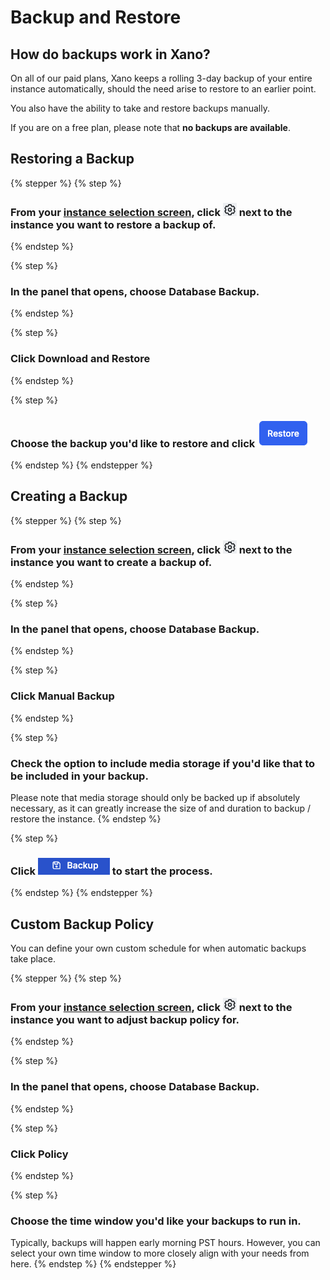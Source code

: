 # Backup and Restore

## How do backups work in Xano?

On all of our paid plans, Xano keeps a rolling 3-day backup of your entire instance automatically, should the need arise to restore to an earlier point.

You also have the ability to take and restore backups manually.

If you are on a free plan, please note that **no backups are available**.

## Restoring a Backup

{% stepper %}
{% step %}
### From your [instance selection screen](https://app.xano.com/instance?mode=master), click ![](<../../.gitbook/assets/CleanShot 2025-02-06 at 06.10.48.png>) next to the instance you want to restore a backup of.&#x20;


{% endstep %}

{% step %}
### In the panel that opens, choose Database Backup.


{% endstep %}

{% step %}
### Click Download and Restore


{% endstep %}

{% step %}
### Choose the backup you'd like to restore and click ![](<../../.gitbook/assets/CleanShot 2025-02-06 at 06.13.01.png>)


{% endstep %}
{% endstepper %}

## Creating a Backup

{% stepper %}
{% step %}
### From your [instance selection screen](https://app.xano.com/instance?mode=master), click ![](<../../.gitbook/assets/CleanShot 2025-02-06 at 06.10.48.png>) next to the instance you want to create a backup of.&#x20;


{% endstep %}

{% step %}
### In the panel that opens, choose Database Backup.


{% endstep %}

{% step %}
### Click Manual Backup


{% endstep %}

{% step %}
### Check the option to include media storage if you'd like that to be included in your backup.

Please note that media storage should only be backed up if absolutely necessary, as it can greatly increase the size of and duration to backup / restore the instance.
{% endstep %}

{% step %}
### Click ![](<../../.gitbook/assets/CleanShot 2025-02-06 at 06.15.33.png>) to start the process.


{% endstep %}
{% endstepper %}

## Custom Backup Policy

You can define your own custom schedule for when automatic backups take place.

{% stepper %}
{% step %}
### From your [instance selection screen](https://app.xano.com/instance?mode=master), click ![](<../../.gitbook/assets/CleanShot 2025-02-06 at 06.10.48.png>) next to the instance you want to adjust backup policy for.


{% endstep %}

{% step %}
### In the panel that opens, choose Database Backup.


{% endstep %}

{% step %}
### Click Policy


{% endstep %}

{% step %}
### Choose the time window you'd like your backups to run in.

Typically, backups will happen early morning PST hours. However, you can select your own time window to more closely align with your needs from here.
{% endstep %}
{% endstepper %}
